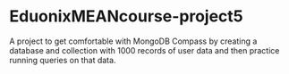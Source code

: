 # EduonixMEANcourse-project5
A project to get comfortable with MongoDB Compass by creating a database and collection with 1000 records of user data and then practice running queries on that data. 

